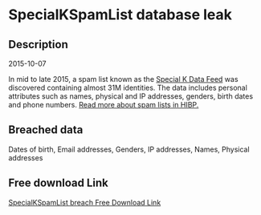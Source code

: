 # SpecialKSpamList database leak

## Description

2015-10-07

In mid to late 2015, a spam list known as the <a href="http://www.data4marketers.com/d4m_SpecialKfeed2015.html" target="_blank" rel="noopener">Special K Data Feed</a> was discovered containing almost 31M identities. The data includes personal attributes such as names, physical and IP addresses, genders, birth dates and phone numbers. <a href="https://www.troyhunt.com/have-i-been-pwned-and-spam-lists-of-personal-information" target="_blank" rel="noopener">Read more about spam lists in HIBP.</a>

## Breached data

Dates of birth, Email addresses, Genders, IP addresses, Names, Physical addresses

## Free download Link

[SpecialKSpamList breach Free Download Link](https://link-to.net/1229997/185.18439082310456/dynamic/?r=aHR0cHM6Ly93d3cubWVkaWFmaXJlLmNvbS92aWV3L0k3TldsT0tQbnFJWnltei9kYXRhNG1hcmtldGVycy5jb20vZmlsZQ==)